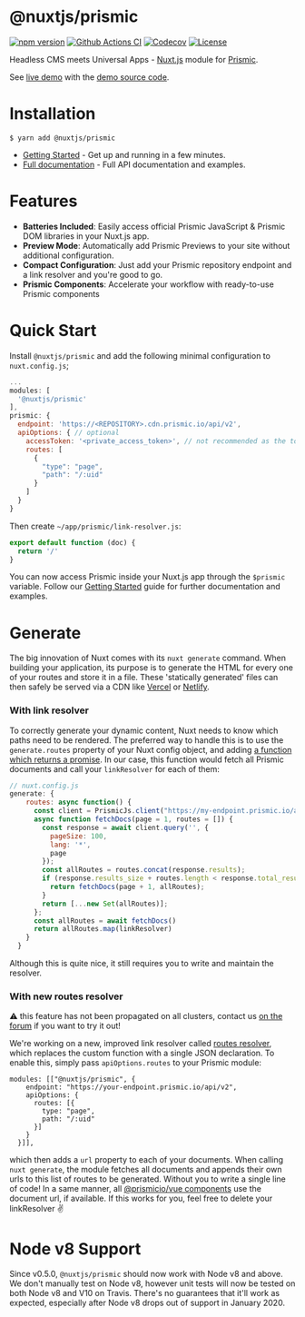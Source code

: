# @nuxtjs/prismic

[![npm version][npm-version-src]][npm-version-href] [![Github Actions CI][github-actions-ci-src]][github-actions-ci-href] [![Codecov][codecov-src]][codecov-href] [![License][license-src]][license-href]


Headless CMS meets Universal Apps - [Nuxt.js](https://nuxtjs.org) module for [Prismic](https://prismic.io).

See [live demo](https://nuxt-prismic.surge.sh) with the [demo source code](https://github.com/Atinux/nuxt-prismic-showcase).

# Installation

```
$ yarn add @nuxtjs/prismic
```

* [Getting Started](https://prismic-nuxt.js.org/docs/getting-started) - Get up and running in a few minutes.
* [Full documentation](https://prismic-nuxt.js.org/) - Full API documentation and examples.

# Features

* __Batteries Included__: Easily access official Prismic JavaScript & Prismic DOM libraries in your Nuxt.js app.
* __Preview Mode__: Automatically add Prismic Previews to your site without additional configuration.
* __Compact Configuration__: Just add your Prismic repository endpoint and a link resolver and you're good to go.
* __Prismic Components__: Accelerate your workflow with ready-to-use Prismic components

# Quick Start

Install `@nuxtjs/prismic` and add the following minimal configuration to `nuxt.config.js`;

```javascript
...
modules: [
  '@nuxtjs/prismic'
],
prismic: {
  endpoint: 'https://<REPOSITORY>.cdn.prismic.io/api/v2',
  apiOptions: { // optional
    accessToken: '<private_access_token>', // not recommended as the token will bleed in the build of Nuxt.
    routes: [
      {
        "type": "page",
        "path": "/:uid"
      }
    ]
  }
}
```

Then create `~/app/prismic/link-resolver.js`:

```js
export default function (doc) {
  return '/'
}
```
You can now access Prismic inside your Nuxt.js app through the `$prismic` variable. Follow our [Getting Started](https://prismic-nuxt.js.org/docs/getting-started) guide for further documentation and examples.

# Generate

The big innovation of Nuxt comes with its `nuxt generate` command. When building your application, its purpose is to generate the HTML for every one of your routes and store it in a file. These 'statically generated' files can then safely be served via a CDN like [Vercel](vercel.com) or [Netlify](netlify.com).

### With link resolver

To correctly generate your dynamic content, Nuxt needs to know which paths need to be rendered. The preferred way to handle this is to use the `generate.routes` property of your Nuxt config object, and adding [a function which returns a promise](https://nuxtjs.org/api/configuration-generate/#function-which-returns-a-promise). In our case, this function would fetch all Prismic documents and call your `linkResolver` for each of them:

```javascript
// nuxt.config.js
generate: {
    routes: async function() {
      const client = PrismicJs.client("https://my-endpoint.prismic.io/api/v2")
      async function fetchDocs(page = 1, routes = []) {
        const response = await client.query('', {
          pageSize: 100,
          lang: '*',
          page
        });
        const allRoutes = routes.concat(response.results);
        if (response.results_size + routes.length < response.total_results_size) {
          return fetchDocs(page + 1, allRoutes);
        }
        return [...new Set(allRoutes)];
      };
      const allRoutes = await fetchDocs()
      return allRoutes.map(linkResolver)
    }
  }
````
Although this is quite nice, it still requires you to write and maintain the resolver.

### With new routes resolver

⚠️ this feature has not been propagated on all clusters, contact us [on the forum](http://community.prismic.io/) if you want to try it out!

We're working on a new, improved link resolver called [routes resolver](https://www.slicemachine.dev/documentation/link-resolver/), which replaces the custom function with a single JSON declaration. To enable this, simply pass `apiOptions.routes` to your Prismic module:

```javascrript
modules: [["@nuxtjs/prismic", {
    endpoint: "https://your-endpoint.prismic.io/api/v2",
    apiOptions: {
      routes: [{
        type: "page",
        path: "/:uid"
      }]
    }
  }]],
````
which then adds a `url` property to each of your documents. When calling `nuxt generate`, the module fetches all documents and appends their own urls to this list of routes to be generated. Without you to write a single line of code! In a same manner, all [@prismicio/vue components](https://github.com/prismicio/prismic-vue/) use the document url, if available. If this works for you, feel free to delete your linkResolver ✌️

# Node v8 Support

Since v0.5.0, `@nuxtjs/prismic` should now work with Node v8 and above. We don't manually test on Node v8, however unit tests will now be tested on both Node v8 and V10 on Travis. There's no guarantees that it'll work as expected, especially after Node v8 drops out of support in January 2020.

<!-- Badges -->
[npm-version-src]: https://img.shields.io/npm/v/@nuxtjs/prismic/latest.svg
[npm-version-href]: https://npmjs.com/package/@nuxtjs/prismic

[github-actions-ci-src]: https://github.com/nuxt-community/prismic-module/workflows/ci/badge.svg
[github-actions-ci-href]: https://github.com/nuxt-community/prismic-module/actions?query=workflow%3Aci

[codecov-src]: https://img.shields.io/codecov/c/github/nuxt-community/prismic-module.svg
[codecov-href]: https://codecov.io/gh/nuxt-community/prismic-module

[license-src]: https://img.shields.io/npm/l/@nuxtjs/prismic.svg
[license-href]: https://npmjs.com/package/@nuxtjs/prismic

